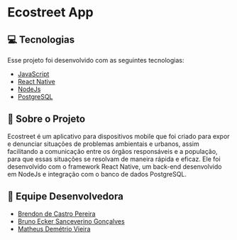# Ecostreet App



## 💻 Tecnologias

Esse projeto foi desenvolvido com as seguintes tecnologias:

- [JavaScript]()
- [React Native]()
- [NodeJs]()
- [PostgreSQL]()


## 📱 Sobre o Projeto
Ecostreet é um aplicativo para dispositivos mobile que foi criado para expor e denunciar situações de problemas ambientais e urbanos, assim facilitando a comunicação entre os órgãos responsáveis e a população, para que essas situações se resolvam de maneira rápida e eficaz. Ele foi desenvolvido com o framework React Native, um back-end desenvolvido em NodeJs e integração com o banco de dados PostgreSQL. 

## 🤝 Equipe Desenvolvedora

- [Brendon de Castro Pereira]()
- [Bruno Ecker Sanceverino Gonçalves]()
- [Matheus Demétrio Vieira]()




    

